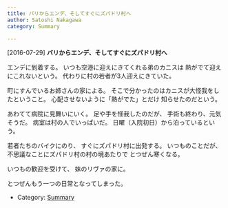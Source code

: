 ```yaml
---
title: バリからエンデ、そしてすぐにズパドリ村へ
author: Satoshi Nakagawa
category: Summary

---
```


[2016-07-29] **バリからエンデ、そしてすぐにズパドリ村へ** 

 エンデに到着する。
いつも空港に迎えにきてくれる弟のカニスは
熱がでて迎えにこれないという。
代わりに村の若者が3人迎えにきていた。

 町にすんでいるお姉さんの家による。
そこで分かったのはカニスが大怪我をしたということ。
心配させないように「熱がでた」とだけ
知らせたのだという。

 あわてて病院に見舞いにいく。
足や手を怪我したのだが、
手術も終わり、元気そうだ。
病室は村の人でいっぱいだ。
日曜（入院初日）から泊っているという。

 若者たちのバイクにのり、
すぐにズパドリ村に出発する。
いつものことだが、
不思議なことにズパドリ村の村の境あたりで
とつぜん寒くなる。

 いつもの歓迎を受けて、
妹のリヴァの家に。

 とつぜんもう一つの日常となってしまった。

- Category: [Summary](https://merapano.github.io/categories.html#Summary)

